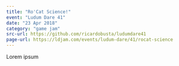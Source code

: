 ```yaml
---
title: "Ro'Cat Science!"
event: "Ludum Dare 41"
date: "23 Apr 2018"
category: "game jam"
src-url: https://github.com/ricardobusta/ludumdare41
page-url: https://ldjam.com/events/ludum-dare/41/rocat-science
---
```

Lorem ipsum